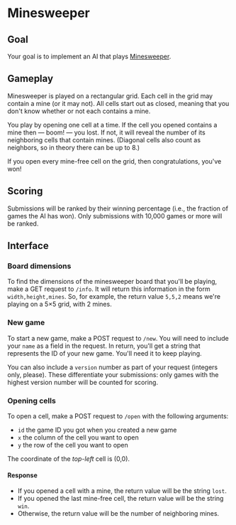 Minesweeper
===========

Goal
----

Your goal is to implement an AI that plays [Minesweeper](https://en.wikipedia.org/wiki/Minesweeper_%28video_game%29).

Gameplay
--------

Minesweeper is played on a rectangular grid. Each cell in the grid may contain 
a mine (or it may not). All cells start out as closed, meaning that you don't 
know whether or not each contains a mine.

You play by opening one cell at a time. If the cell you opened contains a mine 
then — boom! — you lost. If not, it will reveal the number of its neighboring 
cells that contain mines. (Diagonal cells also count as neighbors, so in theory
there can be up to 8.)

If you open every mine-free cell on the grid, then congratulations, you've won!

Scoring
-------

Submissions will be ranked by their winning percentage (i.e., the fraction of 
games the AI has won). Only submissions with 10,000 games or more will be 
ranked.

Interface
---------

### Board dimensions

To find the dimensions of the minesweeper board that you'll be playing, make a 
GET request to `/info`. It will return this information in the form 
`width,height,mines`. So, for example, the return value `5,5,2` means we're 
playing on a 5×5 grid, with 2 mines.

### New game

To start a new game, make a POST request to `/new`. You will need to include 
your `name` as a field in the request. In return, you'll get a string 
that represents the ID of your new game. You'll need it to keep playing.

You can also include a `version` number as part of your request (integers only, 
please). These differentiate your submissions: only games with the highest 
version number will be counted for scoring.

### Opening cells

To open a cell, make a POST request to `/open` with the following arguments:

- `id` the game ID you got when you created a new game
- `x` the column of the cell you want to open
- `y` the row of the cell you want to open

The coordinate of the _top-left_ cell is (0,0).

#### Response

- If you opened a cell with a mine, the return value will be the string `lost`.
- If you opened the last mine-free cell, the return value will be the string `win`.
- Otherwise, the return value will be the number of neighboring mines.
